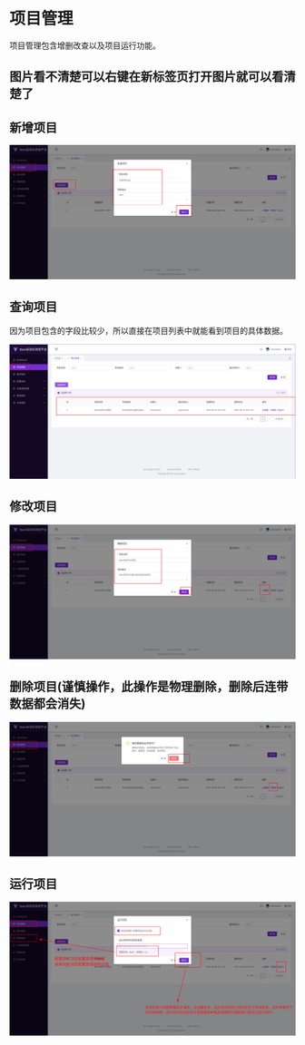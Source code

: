 # 项目管理

项目管理包含增删改查以及项目运行功能。
## 图片看不清楚可以右键在新标签页打开图片就可以看清楚了
## 新增项目

![image-20210620005850855](../user-documentation-imgs/project/image-20210620005850855.png)

## 查询项目

因为项目包含的字段比较少，所以直接在项目列表中就能看到项目的具体数据。

![image-20210620010015371](../user-documentation-imgs/project/image-20210620010015371.png)

## 修改项目

![image-20210620010051446](../user-documentation-imgs/project/image-20210620010051446.png)

## 删除项目(谨慎操作，此操作是物理删除，删除后连带数据都会消失)

![image-20210620010117134](../user-documentation-imgs/project/image-20210620010117134.png)

## 运行项目

![image-20210620010531175](../user-documentation-imgs/project/image-20210620010531175.png)